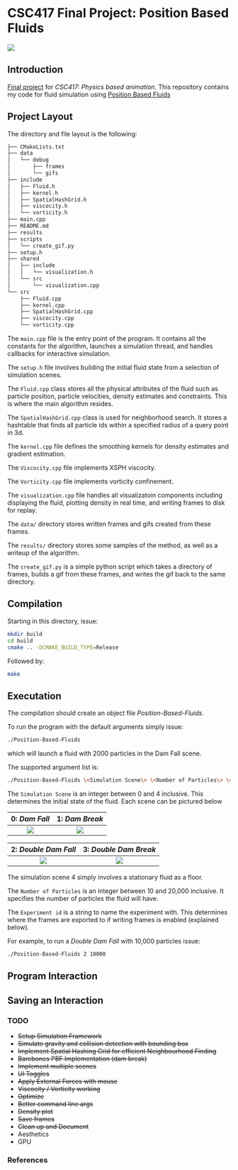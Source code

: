 # CSC417 Final Project: Position Based Fluids
![](results/2k_waves.gif)

## Introduction

[Final project](https://github.com/JacobChmura/PBF)  for *CSC417: Physics based animation*. This repository contains my code for fluid simulation using [Position Based Fluids](https://mmacklin.com/pbf_sig_preprint.pdf)

## Project Layout

The directory and file layout is the following:

```bash
├── CMakeLists.txt
├── data
│   └── debug
│       ├── frames
│       └── gifs
├── include
│   ├── Fluid.h
│   ├── kernel.h
│   ├── SpatialHashGrid.h
│   ├── viscocity.h
│   └── vorticity.h
├── main.cpp
├── README.md
├── results
├── scripts
│   └── create_gif.py
├── setup.h
├── shared
│   ├── include
│   │   └── visualization.h
│   └── src
│       └── visualization.cpp
└── src
    ├── Fluid.cpp
    ├── kernel.cpp
    ├── SpatialHashGrid.cpp
    ├── viscocity.cpp
    └── vorticity.cpp

```


The `main.cpp` file is the entry point of the program. It contains all the constants for the algorithm, launches a simulation thread, and handles callbacks for interactive simulation.

The `setup.h` file involves building the initial fluid state from a selection of simulation scenes.

The `Fluid.cpp` class stores all the physical attributes of the fluid such as particle position, particle velocities, density estimates and constraints. This is where the main algorithm resides.

The `SpatialHashGrid.cpp` class is used for neighborhood search. It stores a hashtable that finds all particle ids within a specified radius of a query point in 3d.

The `kernel.cpp` file defines the smoothing kernels for density estimates and gradient estimation. 

The `Viscocity.cpp` file implements XSPH viscocity.

The `Vorticity.cpp` file implements vorticity confinement.

The `visualization.cpp` file handles all visualizatoin components including displaying the fluid, plotting density in real time, and writing frames to disk for replay.

The `data/` directory stores written frames and gifs created from these frames.

The `results/` directory stores some samples of the method, as well as a writeup of the algorithm.

The `create_gif.py` is a simple python script which takes a directory of frames, builds a gif from these frames, and writes the gif back to the same directory.



## Compilation

Starting in this directory, issue:

```bash
mkdir build
cd build
cmake .. -DCMAKE_BUILD_TYPE=Release
```

Followed by:
```bash
make
```



## Executation

The compilation should create an object file *Position-Based-Fluids*.

To run the program with the default arguments simply issue:

```bash
./Position-Based-Fluids
```

which will launch a fluid with 2000 particles in the Dam Fall scene.




The supported argument list is:

```bash
./Position-Based-Fluids \<Simulation Scene\> \<Number of Particles\> \<Experiment Name\>
```

The `Simulation Scene` is an integer between 0 and 4 inclusive. This determines the initial state of the fluid. Each scene can be pictured below

0: *Dam Fall*            |  1: *Dam Break*            
:-------------------------:|:-------------------------:
![](results/2k_waves.gif)  |  ![](results/2k_waves.gif)

2: *Double Dam Fall*            |  3: *Double Dam Break*            
:-------------------------:|:-------------------------:
![](results/2k_waves.gif)  |  ![](results/2k_waves.gif)


The simulation scene 4 simply involves a stationary fluid as a floor.

The `Number of Particles` is an integer between 10 and 20,000 inclusive. It specifies the number of particles the fluid will have.

The `Experiment id` is a string to name the experiment with. This determines where the frames are exported to if writing frames is enabled (explained below).


For example, to run a *Double Dam Fall* with 10,000 particles issue:

```bash
./Position-Based-Fluids 2 10000
```


## Program Interaction

## Saving an Interaction


### TODO

* ~~Setup Simulation Framework~~
* ~~Simulate gravity and collision detection with bounding box~~
* ~~Implement Spatial Hashing Grid for efficient Neighbourhood Finding~~
* ~~Barebones PBF Implementation (dam break)~~
* ~~Implement multiple scenes~~
* ~~UI Toggles~~
* ~~Apply External Forces with mouse~~
* ~~Viscocity / Vorticity working~~
* ~~Optimize~~
* ~~Better command line args~~
* ~~Density plot~~
* ~~Save frames~~
* ~~Clean up and Document~~
* Aesthetics
* GPU

### References

